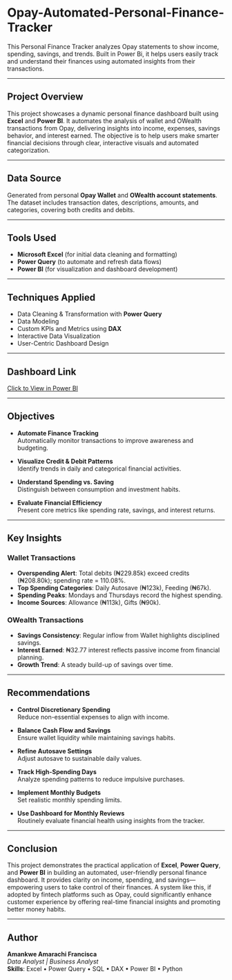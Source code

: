 # Opay-Automated-Personal-Finance-Tracker
This Personal Finance Tracker analyzes Opay statements to show income, spending, savings, and trends. Built in Power Bi, it helps users easily track and understand their finances using automated insights from their transactions.

---

## Project Overview  
This project showcases a dynamic personal finance dashboard built using **Excel** and **Power BI**. It automates the analysis of wallet and OWealth transactions from Opay, delivering insights into income, expenses, savings behavior, and interest earned. The objective is to help users make smarter financial decisions through clear, interactive visuals and automated categorization.

---

## Data Source  
Generated from personal **Opay Wallet** and **OWealth account statements**. The dataset includes transaction dates, descriptions, amounts, and categories, covering both credits and debits.

---

## Tools Used  
- **Microsoft Excel** (for initial data cleaning and formatting)  
- **Power Query** (to automate and refresh data flows)  
- **Power BI** (for visualization and dashboard development)

---

## Techniques Applied  
- Data Cleaning & Transformation with **Power Query**  
- Data Modeling  
- Custom KPIs and Metrics using **DAX**  
- Interactive Data Visualization  
- User-Centric Dashboard Design

---

## Dashboard Link  
[Click to View in Power BI](https://app.powerbi.com/view?r=eyJrIjoiYzg5OTMzZjYtZGUyNi00MGU5LTgwYzUtMDg1ZDI4YTUwMmMzIiwidCI6ImZlNGY2MDAyLTAzMjktNGI4Yi04NTZmLThhM2YzMGRiYjhkZiJ9)

---

## Objectives  
- **Automate Finance Tracking**  
  Automatically monitor transactions to improve awareness and budgeting.

- **Visualize Credit & Debit Patterns**  
  Identify trends in daily and categorical financial activities.

- **Understand Spending vs. Saving**  
  Distinguish between consumption and investment habits.

- **Evaluate Financial Efficiency**  
  Present core metrics like spending rate, savings, and interest returns.

---

## Key Insights  

### Wallet Transactions
- **Overspending Alert**: Total debits (₦229.85k) exceed credits (₦208.80k); spending rate = 110.08%.  
- **Top Spending Categories**: Daily Autosave (₦123k), Feeding (₦67k).  
- **Spending Peaks**: Mondays and Thursdays record the highest spending.  
- **Income Sources**: Allowance (₦113k), Gifts (₦90k).

### OWealth Transactions
- **Savings Consistency**: Regular inflow from Wallet highlights disciplined savings.  
- **Interest Earned**: ₦32.77 interest reflects passive income from financial planning.  
- **Growth Trend**: A steady build-up of savings over time.

---

## Recommendations  
- **Control Discretionary Spending**  
  Reduce non-essential expenses to align with income.

- **Balance Cash Flow and Savings**  
  Ensure wallet liquidity while maintaining savings habits.

- **Refine Autosave Settings**  
  Adjust autosave to sustainable daily values.

- **Track High-Spending Days**  
  Analyze spending patterns to reduce impulsive purchases.

- **Implement Monthly Budgets**  
  Set realistic monthly spending limits.

- **Use Dashboard for Monthly Reviews**  
  Routinely evaluate financial health using insights from the tracker.

---

## Conclusion  
This project demonstrates the practical application of **Excel**, **Power Query**, and **Power BI** in building an automated, user-friendly personal finance dashboard. It provides clarity on income, spending, and savings—empowering users to take control of their finances. A system like this, if adopted by fintech platforms such as Opay, could significantly enhance customer experience by offering real-time financial insights and promoting better money habits.

---

## Author  
**Amankwe Amarachi Francisca**  
*Data Analyst | Business Analyst*  
**Skills**: Excel • Power Query • SQL • DAX • Power BI • Python
